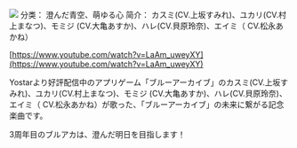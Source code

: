 ![](//static.kivo.wiki/images/music/cover/ZPH7T3w06mXULryCuevT5G74xLkTOV50.jpg)
分类： 澄んだ青空、萌ゆる心
简介：
カスミ(CV.上坂すみれ)、ユカリ(CV.村上まなつ)、モミジ (CV.大亀あすか)、ハレ(CV.貝原玲奈)、エイミ（ CV.松永あかね）

[https://www.youtube.com/watch?v=LaAm_uweyXY](https://www.youtube.com/watch?v=LaAm_uweyXY)

Yostarより好評配信中のアプリゲーム「ブルーアーカイブ」のカスミ(CV.上坂すみれ)、ユカリ(CV.村上まなつ)、モミジ (CV.大亀あすか)、ハレ(CV.貝原玲奈)、エイミ（ CV.松永あかね）が歌った、「ブルーアーカイブ」の未来に繋がる記念楽曲です。

3周年目のブルアカは、澄んだ明日を目指します！
